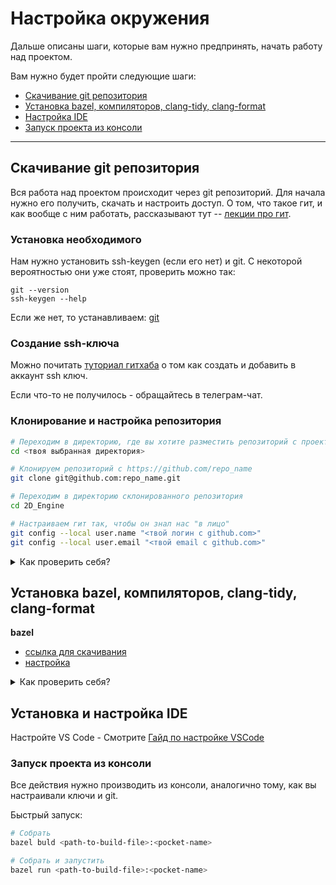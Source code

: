 # Настройка окружения

Дальше описаны шаги, которые вам нужно предпринять, начать работу над проектом.

Вам нужно будет пройти следующие шаги:

- [Скачивание git репозитория](#git)
- [Установка bazel, компиляторов, clang-tidy, clang-format](#install)
- [Настройка IDE](#ide)
- [Запуск проекта из консоли](#build)

---

## Скачивание git репозитория <a id='git'/>

Вся работа над проектом происходит через git репозиторий. Для начала нужно
его получить, скачать и настроить доступ.
О том, что такое гит, и как вообще с ним работать, рассказывают тут -- [лекции про
гит](https://yadi.sk/i/YUe3SJYo11EChA).

### Установка необходимого

Нам нужно установить ssh-keygen (если его нет) и git.
С некоторой вероятностью они уже стоят, проверить можно так:

```shell
git --version
ssh-keygen --help
```

Если же нет, то устанавливаем: [git](https://git-scm.com/download/win)

### Создание ssh-ключа

Можно почитать [туториал гитхаба](https://docs.github.com/en/authentication/connecting-to-github-with-ssh/adding-a-new-ssh-key-to-your-github-account) о том как создать и добавить в аккаунт ssh ключ.

Если что-то не получилось - обращайтесь в телеграм-чат.

### Клонирование и настройка репозитория

```bash
# Переходим в директорию, где вы хотите разместить репозиторий с проектом
cd <твоя выбранная директория>

# Клонируем репозиторий с https://github.com/repo_name
git clone git@github.com:repo_name.git

# Переходим в директорию склонированного репозитория
cd 2D_Engine

# Настраиваем гит так, чтобы он знал нас "в лицо"
git config --local user.name "<твой логин с github.com>"
git config --local user.email "<твой email с github.com>"

```

<details><summary><a>Как проверить себя?</a></summary>

Проверьте, что git настроен корректно (находясь в внутри репозитория):

   ```bash
   > git status
   On branch main
   Your branch is up to date with 'origin/main'.

   nothing to commit, working tree clean
   ```
 (ветка может быть другая)
</details>

## Установка bazel, компиляторов, clang-tidy, clang-format <a id='install'/>

 **bazel**

* [ссылка для скачивания](https://docs.bazel.build/versions/3.2.0/install-windows.html)
* [настройка](https://www.youtube.com/watch?v=LlMX7faTQ-M)

<details><summary><a>Как проверить себя?</a></summary>

Проверьте, что bazel установлен корректно (находясь в внутри репозитория):

   ```bash
   > bazel
   Usage: bazel <command> <options> ...

   Available commands:
   analyze-profile     Analyzes build profile data.
   aquery              Analyzes the given targets and queries the action graph.
   build               Builds the specified targets.
   canonicalize-flags  Canonicalizes a list of bazel options.
   clean               Removes output files and optionally stops the server.
   coverage            Generates code coverage report for specified test targets.
   ...
   bazel help info-keys
                   Displays a list of keys used by the info command.
   ```
 (Предупреждения в начале это нормально)
</details>

## Установка и настройка IDE <a id='ide'/>

Настройте VS Code
      - Смотрите [Гайд по настройке VSCode](docs/VSCode.md)



### Запуск проекта из консоли <a id='build'/>

Все действия нужно производить из консоли, аналогично тому, как вы настраивали ключи и git.

Быстрый запуск:

```bash
# Cобрать
bazel buld <path-to-build-file>:<pocket-name>

# Собрать и запустить
bazel run <path-to-build-file>:<pocket-name>
```

